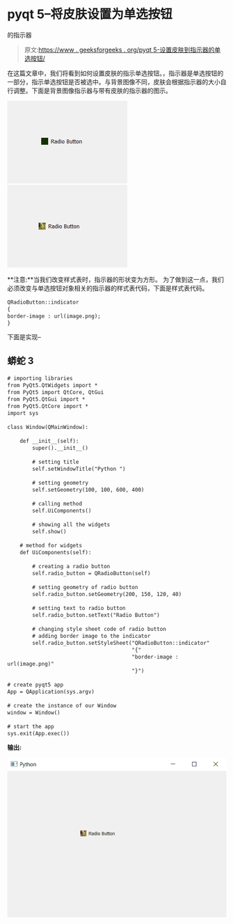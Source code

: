 # pyqt 5–将皮肤设置为单选按钮

的指示器

> 原文:[https://www . geeksforgeeks . org/pyqt 5-设置皮肤到指示器的单选按钮/](https://www.geeksforgeeks.org/pyqt5-setting-skin-to-indicator-of-radio-button/)

在这篇文章中，我们将看到如何设置皮肤的指示单选按钮。，指示器是单选按钮的一部分，指示单选按钮是否被选中。与背景图像不同，皮肤会根据指示器的大小自行调整。下面是背景图像指示器与带有皮肤的指示器的图示。

![](img/306df155beb386b680afeff222bec338.png) ![](img/fdf687d57a6c55740c94415069c7585e.png)

**注意:**当我们改变样式表时，指示器的形状变为方形。
为了做到这一点，我们必须改变与单选按钮对象相关的指示器的样式表代码，下面是样式表代码。

```
QRadioButton::indicator
{
border-image : url(image.png);
}
```

下面是实现–

## 蟒蛇 3

```
# importing libraries
from PyQt5.QtWidgets import *
from PyQt5 import QtCore, QtGui
from PyQt5.QtGui import *
from PyQt5.QtCore import *
import sys

class Window(QMainWindow):

    def __init__(self):
        super().__init__()

        # setting title
        self.setWindowTitle("Python ")

        # setting geometry
        self.setGeometry(100, 100, 600, 400)

        # calling method
        self.UiComponents()

        # showing all the widgets
        self.show()

    # method for widgets
    def UiComponents(self):

        # creating a radio button
        self.radio_button = QRadioButton(self)

        # setting geometry of radio button
        self.radio_button.setGeometry(200, 150, 120, 40)

        # setting text to radio button
        self.radio_button.setText("Radio Button")

        # changing style sheet code of radio button
        # adding border image to the indicator
        self.radio_button.setStyleSheet("QRadioButton::indicator"
                                        "{"
                                        "border-image : url(image.png)"
                                        "}")

# create pyqt5 app
App = QApplication(sys.argv)

# create the instance of our Window
window = Window()

# start the app
sys.exit(App.exec())
```

**输出:**

![](img/8166c02b8ffd02ef883011f1c6105e0f.png)